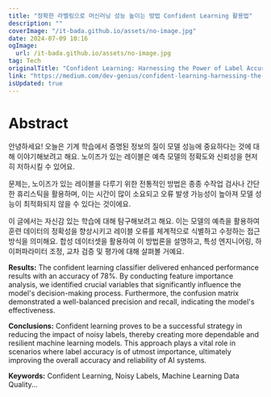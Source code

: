 ```yaml
---
title: "정확한 라벨링으로 머신러닝 성능 높이는 방법 Confident Learning 활용법"
description: ""
coverImage: "/it-bada.github.io/assets/no-image.jpg"
date: 2024-07-09 10:16
ogImage:
  url: /it-bada.github.io/assets/no-image.jpg
tag: Tech
originalTitle: "Confident Learning: Harnessing the Power of Label Accuracy in Machine Learning"
link: "https://medium.com/dev-genius/confident-learning-harnessing-the-power-of-label-accuracy-in-machine-learning-39961e51bbfe"
isUpdated: true
---
```


# Abstract

안녕하세요! 오늘은 기계 학습에서 증명된 정보의 질이 모델 성능에 중요하다는 것에 대해 이야기해보려고 해요. 노이즈가 있는 레이블은 예측 모델의 정확도와 신뢰성을 현저히 저하시킬 수 있어요.

문제는, 노이즈가 있는 레이블을 다루기 위한 전통적인 방법은 종종 수작업 검사나 간단한 휴리스틱을 활용하며, 이는 시간이 많이 소요되고 오류 발생 가능성이 높아져 모델 성능이 최적화되지 않을 수 있다는 것이에요.

이 글에서는 자신감 있는 학습에 대해 탐구해보려고 해요. 이는 모델의 예측을 활용하여 훈련 데이터의 정확성을 향상시키고 레이블 오류를 체계적으로 식별하고 수정하는 접근 방식을 의미해요. 합성 데이터셋을 활용하여 이 방법론을 설명하고, 특성 엔지니어링, 하이퍼파라미터 조정, 교차 검증 및 평가에 대해 살펴볼 거예요.

<div class="content-ad"></div>

**Results:** The confident learning classifier delivered enhanced performance results with an accuracy of 78%. By conducting feature importance analysis, we identified crucial variables that significantly influence the model's decision-making process. Furthermore, the confusion matrix demonstrated a well-balanced precision and recall, indicating the model's effectiveness.

**Conclusions:** Confident learning proves to be a successful strategy in reducing the impact of noisy labels, thereby creating more dependable and resilient machine learning models. This approach plays a vital role in scenarios where label accuracy is of utmost importance, ultimately improving the overall accuracy and reliability of AI systems.

**Keywords:** Confident Learning, Noisy Labels, Machine Learning Data Quality...
